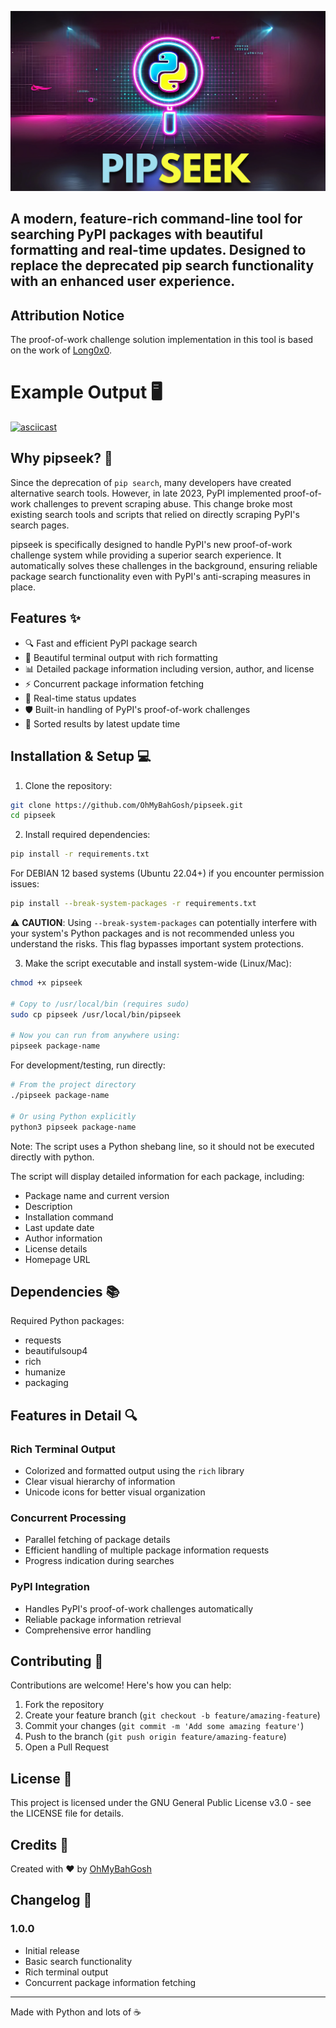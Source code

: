 ![PIPSEEK Banner](https://raw.githubusercontent.com/ohmybahgosh/pipseek/refs/heads/main/PIPSEEK-README-BANNER.png)

## A modern, feature-rich command-line tool for searching PyPI packages with beautiful formatting and real-time updates. Designed to replace the deprecated pip search functionality with an enhanced user experience.

## Attribution Notice

The proof-of-work challenge solution implementation in this tool is based on the work of [Long0x0](https://github.com/victorgarric/pip_search/issues/44#issuecomment-2565442916).
 
     

# Example Output 🖥️

[![asciicast](https://asciinema.org/a/C4kuX93qaywOVpj3n6dny6ufY.svg)](https://asciinema.org/a/C4kuX93qaywOVpj3n6dny6ufY)
 

## Why pipseek? 🤔

Since the deprecation of `pip search`, many developers have created alternative search tools. However, in late 2023, PyPI implemented proof-of-work challenges to prevent scraping abuse. This change broke most existing search tools and scripts that relied on directly scraping PyPI's search pages.

pipseek is specifically designed to handle PyPI's new proof-of-work challenge system while providing a superior search experience. It automatically solves these challenges in the background, ensuring reliable package search functionality even with PyPI's anti-scraping measures in place.

## Features ✨

- 🔍 Fast and efficient PyPI package search
- 🎨 Beautiful terminal output with rich formatting
- 📊 Detailed package information including version, author, and license
- ⚡️ Concurrent package information fetching
- 🔄 Real-time status updates
- 🛡️ Built-in handling of PyPI's proof-of-work challenges
- 📅 Sorted results by latest update time

## Installation & Setup 💻

1. Clone the repository:
```bash
git clone https://github.com/OhMyBahGosh/pipseek.git
cd pipseek
```

2. Install required dependencies:

```bash
pip install -r requirements.txt
```

For DEBIAN 12 based systems (Ubuntu 22.04+) if you encounter permission issues:
```bash
pip install --break-system-packages -r requirements.txt
```
⚠️ **CAUTION**: Using `--break-system-packages` can potentially interfere with your system's Python packages and is not recommended unless you understand the risks. This flag bypasses important system protections.

3. Make the script executable and install system-wide (Linux/Mac):
```bash
chmod +x pipseek

# Copy to /usr/local/bin (requires sudo)
sudo cp pipseek /usr/local/bin/pipseek

# Now you can run from anywhere using:
pipseek package-name
```

For development/testing, run directly:
```bash
# From the project directory
./pipseek package-name

# Or using Python explicitly
python3 pipseek package-name
```

Note: The script uses a Python shebang line, so it should not be executed directly with python.

The script will display detailed information for each package, including:
- Package name and current version
- Description
- Installation command
- Last update date
- Author information
- License details
- Homepage URL

## Dependencies 📚

Required Python packages:
- requests
- beautifulsoup4
- rich
- humanize
- packaging

## Features in Detail 🔍

### Rich Terminal Output
- Colorized and formatted output using the `rich` library
- Clear visual hierarchy of information
- Unicode icons for better visual organization

### Concurrent Processing
- Parallel fetching of package details
- Efficient handling of multiple package information requests
- Progress indication during searches

### PyPI Integration
- Handles PyPI's proof-of-work challenges automatically
- Reliable package information retrieval
- Comprehensive error handling

## Contributing 🤝

Contributions are welcome! Here's how you can help:

1. Fork the repository
2. Create your feature branch (`git checkout -b feature/amazing-feature`)
3. Commit your changes (`git commit -m 'Add some amazing feature'`)
4. Push to the branch (`git push origin feature/amazing-feature`)
5. Open a Pull Request

## License 📄

This project is licensed under the GNU General Public License v3.0 - see the LICENSE file for details.

## Credits 👏

Created with ❤️ by [OhMyBahGosh](https://github.com/OhMyBahGosh)

## Changelog 📝

### 1.0.0
- Initial release
- Basic search functionality
- Rich terminal output
- Concurrent package information fetching

---

Made with Python and lots of ☕
